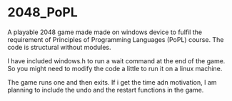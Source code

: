 # 2048_PoPL
A playable 2048 game made made on windows device to fulfil the requirement of Principles of Programming Languages (PoPL) course. The code is structural without modules.

I have included windows.h to run a wait command at the end of the game. So you might need to modify the code a little to run it on a linux machine.

The game runs one and then exits. If i get the time adn motivation, I am planning to include the undo and the restart functions in the game.
